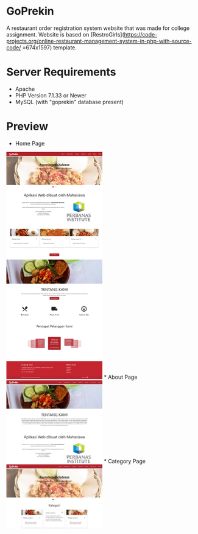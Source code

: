 # GoPrekin
A restaurant order registration system website that was made for college assignment. 
Website is based on [RestroGirls](https://code-projects.org/online-restaurant-management-system-in-php-with-source-code/ =674x1597) template.
# Server Requirements
* Apache
* PHP Version 7.1.33 or Newer
* MySQL (with "goprekin" database present)
# Preview
* Home Page
<img src="./WebsiteImages/Home.jpg" width="50%" height="50%">
* About Page
<img src="./WebsiteImages/About.jpg" width="50%" height="50%">
* Category Page
<img src="./WebsiteImages/Category.jpg" width="50%" height="50%">
